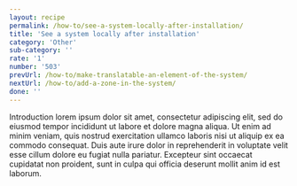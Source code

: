 ```yaml
---
layout: recipe
permalink: /how-to/see-a-system-locally-after-installation/
title: 'See a system locally after installation'
category: 'Other'
sub-category: ''
rate: '1'
number: '503'
prevUrl: /how-to/make-translatable-an-element-of-the-system/
nextUrl: /how-to/add-a-zone-in-the-system/
done: ''
---
```


Introduction lorem ipsum dolor sit amet, consectetur adipiscing elit, sed do eiusmod tempor incididunt ut labore et dolore magna aliqua. Ut enim ad minim veniam, quis nostrud exercitation ullamco laboris nisi ut aliquip ex ea commodo consequat. Duis aute irure dolor in reprehenderit in voluptate velit esse cillum dolore eu fugiat nulla pariatur. Excepteur sint occaecat cupidatat non proident, sunt in culpa qui officia deserunt mollit anim id est laborum.

